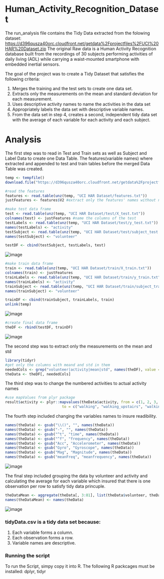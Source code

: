# Human_Activity_Recognition_Dataset

The run_analysis file contains the Tidy Data extracted from the folowing dataset:
https://d396qusza40orc.cloudfront.net/getdata%2Fprojectfiles%2FUCI%20HAR%20Dataset.zip
The original Raw data is a Human Activity Recognition database built from the recordings of 
30 subjects performing activities of daily living (ADL) while carrying a waist-mounted smartphone 
with embedded inertial sensors.

The goal of the project was to create a Tidy Dataset that satisfies the following criteria:

1. Merges the training and the test sets to create one data set.
2. Extracts only the measurements on the mean and standard deviation for each measurement.
3. Uses descriptive activity names to name the activities in the data set
4. Appropriately labels the data set with descriptive variable names.
5. From the data set in step 4, creates a second, independent tidy data set with the 
average of each variable for each activity and each subject.

# Analysis
The first step was to read in Test and Train sets as well as Subject and Label Data to create one Data Table.
The features(variable names) where extracted and appended to test and train tables before the merged Data Table was created.

```R
temp <- tempfile()
download.file("https://d396qusza40orc.cloudfront.net/getdata%2Fprojectfiles%2FUCI%20HAR%20Dataset.zip", temp)

#read the features
features <- read.table(unz(temp, "UCI HAR Dataset/features.txt"))
justFeatures <- features$V2 #extract only the features' names without numbers

#make test data frame
test <- read.table(unz(temp, "UCI HAR Dataset/test/X_test.txt"))
colnames(test) <- justFeatures #name the columns of the test
testLabels <- read.table(unz(temp, "UCI HAR Dataset/test/y_test.txt"))
names(testLabels) <- "activity"
testSubject <- read.table(unz(temp, "UCI HAR Dataset/test/subject_test.txt"))
names(testSubject) <- "volunteer"

testDF <- cbind(testSubject, testLabels, test)
```

![image](https://user-images.githubusercontent.com/16624729/44635962-d11a1400-a95d-11e8-9fc5-ad2f63364cb3.png)


```R
#make train data frame
train <- read.table(unz(temp, "UCI HAR Dataset/train/X_train.txt"))
colnames(train) <- justFeatures
trainLabels <- read.table(unz(temp, "UCI HAR Dataset/train/y_train.txt"))
names(trainLabels) <- "activity"
trainSubject <- read.table(unz(temp, "UCI HAR Dataset/train/subject_train.txt"))
names(trainSubject) <- "volunteer"

trainDF <- cbind(trainSubject, trainLabels, train)
unlink(temp)
```
![image](https://user-images.githubusercontent.com/16624729/44636013-0e7ea180-a95e-11e8-89d6-1fdab971938d.png)


```R
#create final data frame
theDF <- rbind(testDF, trainDF)
```
![image](https://user-images.githubusercontent.com/16624729/44636041-2d7d3380-a95e-11e8-85de-c2a46f6a069c.png)


The second step was to extract only the measurements on the mean and std
```R
library(tidyr)
#get only the columns with meand and std in them
neededCols <- grep("volunteer|activity|mean|std", names(theDF), value = T)
theData <- theDF[, neededCols]
```

The third step was to change the numbered activities to actual activity names

```R
#use mapValues from plyr package
result$activity <- plyr::mapvalues(theData$activity, from = c(1, 2, 3, 4, 5, 6),
                          to = c("walking", "walking_upstairs", "walking_downstairs", "sitting", "standing", "laying"))
```

The fourth step included changing the variables names to insure readibility.
```R
names(theData) <- gsub("\\()", "", names(theData))
names(theData) <- gsub("-", "", names(theData))
names(theData) <- gsub("^t", "time", names(theData))
names(theData) <- gsub("^f", "frequency", names(theData))
names(theData) <- gsub("Acc", "Accelerometer", names(theData))
names(theData) <- gsub("Gyro", "Gyroscope", names(theData))
names(theData) <- gsub("Mag", "Magnitude", names(theData))
names(theData) <- gsub("meanFreq", "meanfrequency", names(theData))
```
![image](https://user-images.githubusercontent.com/16624729/44636371-4686e400-a960-11e8-91b2-0cae477d803f.png)

The final step included grouping the data by volunteer and activity and calculating the average for each variable
which insured that there is one observation per row to satisfy tidy data princuple.

```R
theDataMean <- aggregate(theData[, 3:81], list(theData$volunteer, theData$activity), mean)
names(theDataMean) <- names(theData)
```

![image](https://user-images.githubusercontent.com/16624729/44636482-dcbb0a00-a960-11e8-992c-c2bc6e785e55.png)


### tidyData.csv is a tidy data set because:
1. Each variable forms a column.
2. Each observation forms a row.
3. Variable names are descriptive.

### Running the script
To run the Script, simpy copy it into R.
The following R packcages must be installed: dplyr, tidyr



